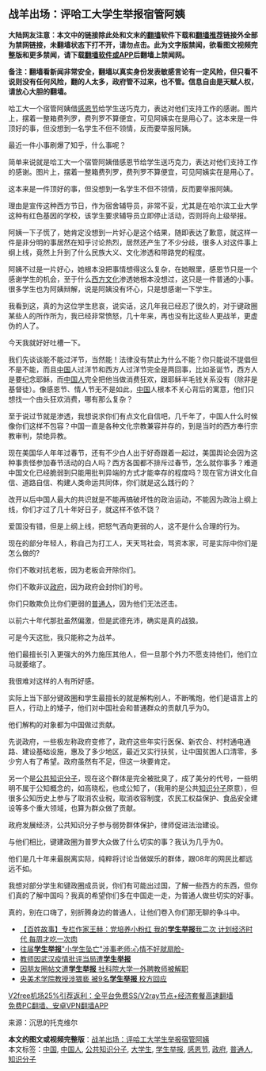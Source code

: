 <h2>战羊出场：评哈工大学生举报宿管阿姨</h2> <p class="notice"><b>大陆网友注意：本文中的链接除此处和文末的<a href="https://github.com/bannedbook/fanqiang" >翻墙</a>软件下载和<a href="https://github.com/killgcd/justmysocks/blob/master/README.md">翻墙推荐</a>链接外全部为禁网链接，未翻墙状态下打不开，请勿点击。此为文字版禁闻，欲看图文视频完整版和更多禁闻，请下载<a href="https://github.com/bannedbook/fanqiang">翻墙软件或APP</a>后翻墙上禁闻网。</p><p>备注：翻墙看新闻非常安全，翻墙以真实身份发表敏感言论有一定风险，但只看不说则没有任何风险，翻的人太多，政府管不过来，也不管。信息自由是天赋人权，请放心大胆的翻墙。</b></p>  <div class="entry"> <p id="summary">哈工大一个宿管阿姨借<a href="https://www.bannedbook.org/bnews/tag/%e6%84%9f%e6%81%a9%e8%8a%82/" class="st_tag internal_tag" rel="tag" title="标签 感恩节 下的日志">感恩节</a>给学生送巧克力，表达对他们支持工作的感谢。图片上，摆着一整箱费列罗，费列罗不算便宜，可见阿姨实在是用心了。这本来是一件顶好的事，但没想到一名学生不但不领情，反而要举报阿姨。</p> <p>最近一件小事刷爆了知乎，什么事呢？</p> <p>简单来说就是哈工大一个宿管阿姨借感恩节给学生送巧克力，表达对他们支持工作的感谢。图片上，摆着一整箱费列罗，费列罗不算便宜，可见阿姨实在是用心了。</p> <p>这本来是一件顶好的事，但没想到一名学生不但不领情，反而要举报阿姨。</p> <p>理由是宣传这种西方节日，作为宿舍辅导员，非常不妥，尤其是在哈尔滨工业大学这种有红色基因的学校，该学生要求辅导员立即停止活动，否则将向上级举报。</p> <p>阿姨一下子慌了，她肯定没想到一片好心是这个结果，随即表达了歉意，就这样一件是非分明的事居然在知乎讨论热烈，居然还产生了不少分歧，很多人对这件事上纲上线，竟然上升到了什么民族大义、文化渗透和带路党的程度。</p> <p>阿姨不过是一片好心，她根本没把事情想得这么复杂，在她眼里，感恩节只是一个感谢学生的机会，至于什么<span class='wp_keywordlink'><a href="https://www.bannedbook.org/forum3/topic47.html" title="西方传统文化汇编" target="_blank">西方文化</a></span>渗透她根本没想过，这只是一件普通的小事。很多学生也为阿姨辩解，说是阿姨没有坏心，只是想感谢一下学生。</p> <p>我看到这，真的为这位学生悲哀，说实话，这几年我已经忍了很久的，对于键政圈某些人的所作所为，我已经非常愤怒，几十年来，再也没有比这些人更战羊，更虚伪的人了。</p>  <p>今天我就好好吐槽一下。</p> <p>我们先谈谈能不能过洋节，当然能！法律没有禁止为什么不能？你只能说不提倡但不是不能，而且<span class='wp_keywordlink_affiliate'><a href="https://www.bannedbook.org/" title="中国" target="_blank">中国</a></span>人过洋节和西方人过洋节完全是两回事，比如圣诞节，西方人是要纪念耶稣，而<a href="https://www.bannedbook.org/bnews/tag/%e4%b8%ad%e5%9b%bd%e4%ba%ba/" class="st_tag internal_tag" rel="tag" title="标签 中国人 下的日志">中国人</a>完全把他当做消费狂欢，跟耶稣半毛钱关系没有（除非是基督徒）。像感恩节、情人节无不是如此，<a href="https://www.bannedbook.org/bnews/tag/%E4%B8%AD%E5%9B%BD/" class="st_tag internal_tag" rel="tag" title="标签 中国 下的日志">中国</a>人根本不关心背后的寓意，他们只想找一个由头狂欢消费，哪有那么复杂？</p> <p>至于说过节就是渗透，我想说求你们有点文化自信吧，几千年了，中国人什么时候像你们这样不包容？中国一直是各种文化宗教兼容并存的，到是当时的西方奉行宗教审判，禁绝异教。</p> <p>现在美国华人年年过春节，还有不少白人出于好奇跟着一起过，美国舆论会因为这种事责怪参加春节活动的白人吗？西方各国都不排斥过春节，怎么就你事多？难道中国文化已经脆弱到只能用批判异端的方式才能幸存的程度吗？现在官方讲文化自信、道路自信、构建人类命运共同体，你们就是这么践行的？</p> <p>改开以后中国人最大的共识就是不能再搞破坏性的政治运动，不能因为政治上纲上线，你们才过了几十年好日子，就这样不依不饶？</p> <p>爱国没有错，但是上纲上线，把怒气洒向更弱的人，这不是什么合理的行为。</p> <p>现在的部分年轻人，称自己为打工人，天天骂社会，骂资本家，可是实际中你们是怎么做的?</p> <p>你们不敢对抗老板，因为老板会开除你们。</p>  <p>你们不敢非议<a href="https://www.bannedbook.org/bnews/tag/%e6%94%bf%e5%ba%9c/" class="st_tag internal_tag" rel="tag" title="标签 政府 下的日志">政府</a>，因为政府会封你们的号。</p> <p>你们只敢欺负比你们更弱的<a href="https://www.bannedbook.org/bnews/tag/%E6%99%AE%E9%80%9A%E4%BA%BA/" class="st_tag internal_tag" rel="tag" title="标签 普通人 下的日志">普通人</a>，因为他们无法还击。</p> <p>以前六十年代那批虽然偏激，但是武德充沛，确实是真的战狼。</p> <p>可是今天这批，我只能称之为战羊。</p> <p>他们最擅长引入更强大的外力施压其他人，但一旦那个外力不愿支持他们，他们立马就萎缩了。</p> <p>我很难对这样的人有所好感。</p> <p>实际上当下部分键政圈和学生最擅长的就是解构别人，不断嘴炮，他们是语言上的巨人，行动上的矮子，他们对中国社会和普通群众的贡献几乎为0。</p> <p>他们解构的对象都为中国做过贡献。</p>  <p>先说政府，一些极左称政府变修了，政府这些年实行医保、新农合、村村通电通路、建设基础设施，惠及了多少地区，最近又实行扶贫，让中国贫困人口清零，多少穷人有了希望。政府虽然有不足，但这一块要肯定。</p> <p>另一个是<a href="https://www.bannedbook.org/bnews/tag/%E5%85%AC%E5%85%B1%E7%9F%A5%E8%AF%86%E5%88%86%E5%AD%90/" class="st_tag internal_tag" rel="tag" title="标签 公共知识分子 下的日志">公共知识分子</a>，现在这个群体是完全被批臭了，成了美分的代号，一些明明不属于公知概念的，如高晓松，也成公知了，（我用的是公共<a href="https://www.bannedbook.org/bnews/tag/%e7%9f%a5%e8%af%86%e5%88%86%e5%ad%90/" class="st_tag internal_tag" rel="tag" title="标签 知识分子 下的日志">知识分子</a>原意），但很多公知历史上参与了取消农业税，取消收容制度，农民工权益保护、食品安全建设等多个重大领域，也算为群众做了贡献。</p> <p>政府发展经济，公共知识分子参与弱势群体保护，律师促进法治建设。</p> <p>与他们相比，键建政圈为普罗大众做了什么切实的事？我认为几乎为0。</p> <p>他们是几十年来最脱离实际，纯粹将讨论当做娱乐的群体，跟08年的网民比都远远不如。</p> <p>我想对部分学生和键政圈成员说，你们有可能出过国，了解一些西方的东西，但你们真的了解中国吗？我真的希望你们多在中国走一走，为普通人做些切实的好事。</p> <p>真的，别在口嗨了，别折腾身边的普通人，让他们卷入你们那无聊的争斗中。</p> <ul class='op-related-articles' title='相关阅读'> <li><a href='https://www.bannedbook.org/bnews/bannedvideo/20201014/1413315.html' target='_blank'>【百姓故事】专栏作家王赫：党培养小粉红 我的<b>学生举报</b>我二次 计划经济时代 每周才吃一次肉</a></li> <li><a href='https://www.bannedbook.org/bnews/baitai/20200618/1346702.html' target='_blank'>往届<b>学生举报</b>"小学生坠亡"涉事老师:心情不好就扇脸-</a></li> <li><a href='https://www.bannedbook.org/bnews/cnnews/20200211/1274909.html' target='_blank'>教师因武汉疫情批评当局遭<b>学生举报</b></a></li> <li><a href='https://www.bannedbook.org/bnews/cbnews/20200209/1274004.html' target='_blank'>因朋友圈帖文遭<b>学生举报</b> 社科院大学一外聘教师被解职</a></li> <li><a href='https://www.bannedbook.org/bnews/cnnews/20200116/1259936.html' target='_blank'>央美术学院教授涉猥亵 被9名<b>学生举报</b> 校方回应</a></li> </ul> <p class="texttj"> <a href="https://github.com/bannedbook/fanqiang/wiki/V2ray%E6%9C%BA%E5%9C%BA" target="_blank">V2free机场25%引荐返利：全平台免费SS/V2ray节点+经济套餐高速翻墙</a><br/> <a href="https://github.com/bannedbook/fanqiang/wiki/%E7%A6%81%E9%97%BB%E7%BD%91%E5%AE%89%E5%8D%93%E7%BF%BB%E5%A2%99%E6%96%B0%E9%97%BBAPP" target="_blank">免费PC翻墙、安卓VPN翻墙APP</a></p><p> 来源：沉思的托克维尔 </p> <a name='sharetosocial'></a>       <div><b>本文的图文或视频完整版</b>：<a href='https://www.bannedbook.org/bnews/comments/20201224/1454102.html'>战羊出场：评哈工大学生举报宿管阿姨</a></div>  </div><!--END ENTRY--> <div class="postfooter"> <div>本文标签：<a href="https://www.bannedbook.org/bnews/tag/%E4%B8%AD%E5%9B%BD/" rel="tag">中国</a>, <a href="https://www.bannedbook.org/bnews/tag/%e4%b8%ad%e5%9b%bd%e4%ba%ba/" rel="tag">中国人</a>, <a href="https://www.bannedbook.org/bnews/tag/%E5%85%AC%E5%85%B1%E7%9F%A5%E8%AF%86%E5%88%86%E5%AD%90/" rel="tag">公共知识分子</a>, <a href="https://www.bannedbook.org/bnews/tag/%e5%a4%a7%e5%ad%a6%e7%94%9f/" rel="tag">大学生</a>, <a href="https://www.bannedbook.org/bnews/tag/%E5%AD%A6%E7%94%9F%E4%B8%BE%E6%8A%A5/" rel="tag">学生举报</a>, <a href="https://www.bannedbook.org/bnews/tag/%e6%84%9f%e6%81%a9%e8%8a%82/" rel="tag">感恩节</a>, <a href="https://www.bannedbook.org/bnews/tag/%e6%94%bf%e5%ba%9c/" rel="tag">政府</a>, <a href="https://www.bannedbook.org/bnews/tag/%E6%99%AE%E9%80%9A%E4%BA%BA/" rel="tag">普通人</a>, <a href="https://www.bannedbook.org/bnews/tag/%e7%9f%a5%e8%af%86%e5%88%86%e5%ad%90/" rel="tag">知识分子</a></div>  </div><!--END POSTFOOTER--> 